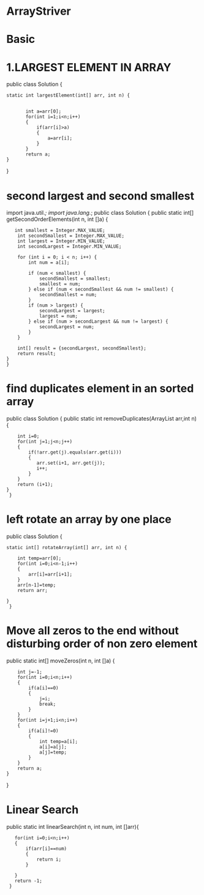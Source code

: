 # ArrayStriver

Basic 
=====

1.LARGEST ELEMENT IN ARRAY
==========================
public class Solution {

    static int largestElement(int[] arr, int n) {
        
           
           int a=arr[0];
           for(int i=1;i<n;i++)
           {
               if(arr[i]>a)
               {
                   a=arr[i];
               }
           }
           return a;
    }
   } 


second largest and second smallest
==================================

import java.util.*;
import java.lang.*;
public class Solution {
    public static int[] getSecondOrderElements(int n, int []a) {
        
       int smallest = Integer.MAX_VALUE;
        int secondSmallest = Integer.MAX_VALUE;
        int largest = Integer.MIN_VALUE;
        int secondLargest = Integer.MIN_VALUE;
        
        for (int i = 0; i < n; i++) {
            int num = a[i];
            
            if (num < smallest) {
                secondSmallest = smallest;
                smallest = num;
            } else if (num < secondSmallest && num != smallest) {
                secondSmallest = num;
            }
            if (num > largest) {
                secondLargest = largest;
                largest = num;
            } else if (num > secondLargest && num != largest) {
                secondLargest = num;
            }
        }
        
        int[] result = {secondLargest, secondSmallest};
        return result;
    }
    }


find duplicates element in an sorted array
===========================================


public class Solution {
	public static int removeDuplicates(ArrayList<Integer> arr,int n) {
		
		int i=0;
		for(int j=1;j<n;j++)
		{
			if(!arr.get(j).equals(arr.get(i)))
			{
               arr.set(i+1, arr.get(j));
			   i++;
			}
		}
		return (i+1);
	}
     }



left rotate an array by one place 
==================================



public class Solution {

    static int[] rotateArray(int[] arr, int n) {
        
        int temp=arr[0];
        for(int i=0;i<n-1;i++)
        {
            arr[i]=arr[i+1];
        }
        arr[n-1]=temp;
        return arr;

    }
     }

Move all zeros to the end without disturbing order of non zero element 
======================================================================

public static int[] moveZeros(int n, int []a) {
        
        int j=-1;
        for(int i=0;i<n;i++)
        {
            if(a[i]==0)
            {
                j=i;
                break;
            }
        }
        for(int i=j+1;i<n;i++)
        {
            if(a[i]!=0)
            {
                int temp=a[i];
                a[i]=a[j];
                a[j]=temp;
            }
        }
        return a;
    }
   }

Linear Search
=============

  public static int linearSearch(int n, int num, int []arr){
       
       for(int i=0;i<n;i++)
       {
           if(arr[i]==num)
           {
               return i;
           }
           
       }
       return -1;
     }
